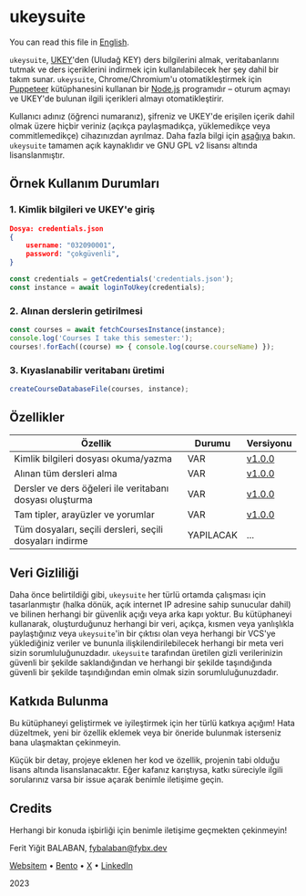 # ukeysuite

You can read this file in [English][english].

`ukeysuite`, [UKEY][lukey]'den (Uludağ KEY) ders bilgilerini almak, veritabanlarını tutmak ve ders içeriklerini indirmek için kullanılabilecek her şey dahil bir takım sunar. `ukeysuite`, Chrome/Chromium'u otomatikleştirmek için [Puppeteer][lpuppeteer] kütüphanesini kullanan bir [Node.js][lnodejs] programıdır – oturum açmayı ve UKEY'de bulunan ilgili içerikleri almayı otomatikleştirir.

Kullanıcı adınız (öğrenci numaranız), şifreniz ve UKEY'de erişilen içerik dahil olmak üzere hiçbir veriniz (açıkça paylaşmadıkça, yüklemedikçe veya commitlemedikçe) cihazınızdan ayrılmaz. Daha fazla bilgi için [aşağıya](#veri-gizliliği) bakın. `ukeysuite` tamamen açık kaynaklıdır ve GNU GPL v2 lisansı altında lisanslanmıştır.

## Örnek Kullanım Durumları

### 1. Kimlik bilgileri ve UKEY'e giriş

```json
Dosya: credentials.json
{
    username: "032090001",
    password: "çokgüvenli",
}
```

```typescript
const credentials = getCredentials('credentials.json');
const instance = await loginToUkey(credentials);
```

### 2. Alınan derslerin getirilmesi

```typescript
const courses = await fetchCoursesInstance(instance);
console.log('Courses I take this semester:');
courses!.forEach((course) => { console.log(course.courseName) });
```

### 3. Kıyaslanabilir veritabanı üretimi

```typescript
createCourseDatabaseFile(courses, instance);
```

## Özellikler

| Özellik                                                  | Durumu    | Versiyonu      |
| -------------------------------------------------------- | --------- | -------------- |
| Kimlik bilgileri dosyası okuma/yazma                     | VAR       | [v1.0.0][tag1] |
| Alınan tüm dersleri alma                                 | VAR       | [v1.0.0][tag1] |
| Dersler ve ders öğeleri ile veritabanı dosyası oluşturma | VAR       | [v1.0.0][tag1] |
| Tam tipler, arayüzler ve yorumlar                        | VAR       | [v1.0.0][tag1] |
| Tüm dosyaları, seçili dersleri, seçili dosyaları indirme | YAPILACAK | ...            |

## Veri Gizliliği

Daha önce belirtildiği gibi, `ukeysuite` her türlü ortamda çalışması için tasarlanmıştır (halka dönük, açık internet IP adresine sahip sunucular dahil) ve bilinen herhangi bir güvenlik açığı veya arka kapı yoktur. Bu kütüphaneyi kullanarak, oluşturduğunuz herhangi bir veri, açıkça, kısmen veya yanlışlıkla paylaştığınız veya `ukeysuite`'in bir çıktısı olan veya herhangi bir VCS'ye yüklediğiniz veriler ve bununla ilişkilendirilebilecek herhangi bir meta veri sizin sorumluluğunuzdadır. `ukeysuite` tarafından üretilen gizli verilerinizin güvenli bir şekilde saklandığından ve herhangi bir şekilde taşındığında güvenli bir şekilde taşındığından emin olmak sizin sorumluluğunuzdadır.

## Katkıda Bulunma

Bu kütüphaneyi geliştirmek ve iyileştirmek için her türlü katkıya açığım! Hata düzeltmek, yeni bir özellik eklemek veya bir öneride bulunmak isterseniz bana ulaşmaktan çekinmeyin.

Küçük bir detay, projeye eklenen her kod ve özellik, projenin tabi olduğu lisans altında lisanslanacaktır. Eğer kafanız karıştıysa, katkı süreciyle ilgili sorularınız varsa bir issue açarak benimle iletişime geçin.

## Credits

Herhangi bir konuda işbirliği için benimle iletişime geçmekten çekinmeyin!

Ferit Yiğit BALABAN, <fybalaban@fybx.dev>

[Websitem][2] • [Bento][5] • [X][3] • [LinkedIn][4]

2023

[tag1]: https://www.npmjs.com/package/ukeysuite/v/1.0.0
[2]: https://fybx.dev
[3]: https://twitter.com/
[4]: https://www.linkedin.com/in/fybx
[5]: https://bento.me/balaban
[lukey]: https://ukey.uludag.edu.tr/
[lpuppeteer]: https://pptr.dev/
[lnodejs]: https://nodejs.org/en
[english]: README.md
